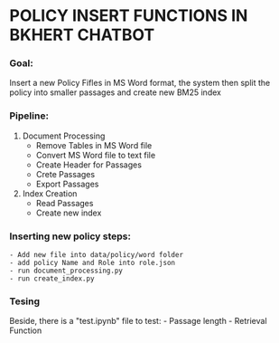 # POLICY INSERT FUNCTIONS IN BKHERT CHATBOT

### Goal: 
Insert a new Policy Fifles in MS Word format, the system then split the policy into smaller passages and create new BM25 index

### Pipeline:
1. Document Processing
    - Remove Tables in MS Word file
    - Convert MS Word file to text file
    - Create Header for Passages
    - Crete Passages
    - Export Passages
2. Index Creation
    - Read Passages
    - Create new index

### Inserting new policy steps:
    - Add new file into data/policy/word folder
    - add policy Name and Role into role.json
    - run document_processing.py
    - run create_index.py

### Tesing
Beside, there is a "test.ipynb" file to test:
    - Passage length
    - Retrieval Function
